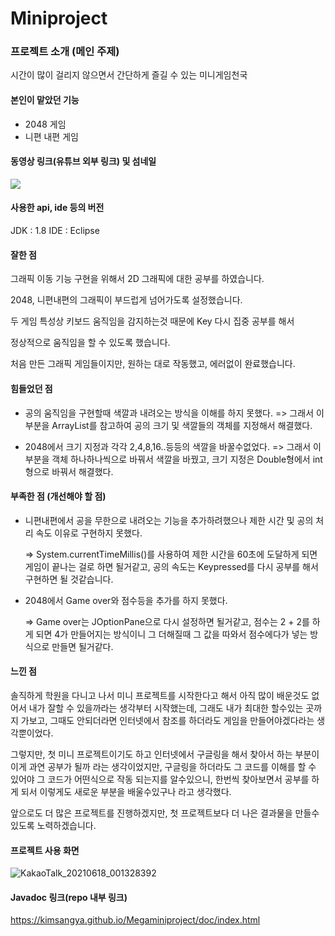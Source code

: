 # Miniproject

### 프로젝트 소개 (메인 주제) 

시간이 많이 걸리지 않으면서 간단하게 즐길 수 있는 미니게임천국

#### 본인이 맡았던 기능

- 2048 게임
- 니편 내편 게임

#### 동영상 링크(유튜브 외부 링크) 및 섬네일 

<div>
	<a href="https://www.youtube.com/watch?v=4aJZRGXHV_A" target="_blank"><image src = "https://img.youtube.com/vi/4aJZRGXHV_A/mqdefault.jpg"></a>	
</div>



#### 사용한 api, ide 등의 버전

  JDK : 1.8
  IDE : Eclipse

  



#### 잘한 점 

그래픽 이동 기능 구현을 위해서 2D 그래픽에 대한 공부를 하였습니다.  

2048, 니편내편의 그래픽이 부드럽게 넘어가도록 설정했습니다.  

두 게임 특성상 키보드 움직임을 감지하는것 때문에 Key 다시 집중 공부를 해서

정상적으로 움직임을 할 수 있도록 했습니다.



처음 만든 그래픽 게임들이지만,  원하는 대로 작동했고, 에러없이 완료했습니다.



#### 힘들었던 점 

  - 공의 움직임을 구현할때 색깔과 내려오는 방식을 이해를 하지 못했다. 
   => 그래서 이 부분을 ArrayList를 참고하여 공의 크기 및 색깔들의 객체를 지정해서 해결했다.
   

  - 2048에서 크기 지정과 각각 2,4,8,16..등등의 색깔을 바꿀수없었다.
   => 그래서 이 부분을 객체 하나하나씩으로 바꿔서 색깔을 바꿨고, 크기 지정은 Double형에서 int 형으로 바꿔서 해결했다.
    

#### 부족한 점 (개선해야 할 점) 

  - 니편내편에서 공을 무한으로 내려오는 기능을 추가하려했으나 제한 시간 및 공의 처리 속도 이유로 구현하지 못했다. 

    => System.currentTimeMillis()를 사용하여 제한 시간을 60초에 도달하게 되면 게임이 끝나는 걸로 하면 될거같고, 공의 속도는  Keypressed를 다시 공부를 해서 구현하면 될 것같습니다.

  - 2048에서 Game over와 점수등을 추가를 하지 못했다.

    => Game over는 JOptionPane으로 다시 설정하면 될거같고, 점수는 2 + 2를 하게 되면 4가 만들어지는 방식이니 그 더해질때 그 값을 따와서 점수에다가 넣는 방식으로 만들면 될거같다.



#### 느낀 점

솔직하게 학원을 다니고 나서 미니 프로젝트를 시작한다고 해서 아직 많이 배운것도 없어서 내가 잘할 수 있을까라는 생각부터 시작했는데, 그래도 내가 최대한 할수있는 곳까지 가보고, 그때도 안되더라면 인터넷에서 참조를 하더라도 게임을 만들어야겠다라는 생각뿐이었다.

그렇지만, 첫 미니 프로젝트이기도 하고 인터넷에서 구글링을 해서 찾아서 하는 부분이 이게 과연 공부가 될까 라는 생각이었지만, 구글링을 하더라도 그 코드를 이해를 할 수 있어야 그 코드가 어떤식으로 작동 되는지를 알수있으니, 한번씩 찾아보면서 공부를 하게 되서 이렇게도 새로운 부분을 배울수있구나 라고 생각했다.

앞으로도 더 많은 프로젝트를 진행하겠지만, 첫 프로젝트보다 더 나은 결과물을 만들수 있도록 노력하겠습니다.

#### 프로젝트 사용 화면

![KakaoTalk_20210618_001328392](https://user-images.githubusercontent.com/83326077/122445143-35f5fb80-cfdc-11eb-989e-f2371d114ee2.png)


#### Javadoc 링크(repo 내부 링크)

https://kimsangya.github.io/Megaminiproject/doc/index.html 

